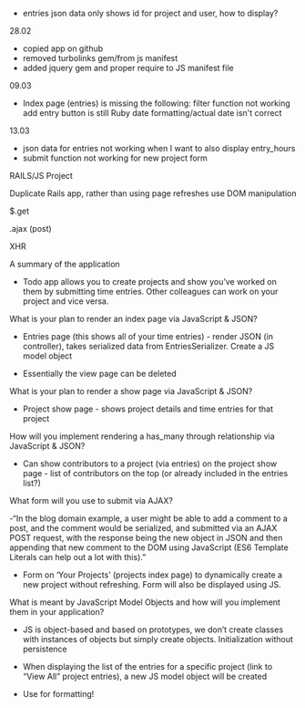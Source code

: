 - entries json data only shows id for project and user, how to display?

28.02
- copied app on github
- removed turbolinks gem/from js manifest
- added jquery gem and proper require to JS manifest file


09.03
- Index page (entries) is missing the following:
	filter function not working
	add entry button is still Ruby
	date formatting/actual date isn't correct

13.03
- json data for entries not working when I want to also display entry_hours
- submit function not working for new project form



RAILS/JS Project

Duplicate Rails app, rather than using page refreshes use DOM manipulation

$.get

.ajax (post)

XHR

A summary of the application

- Todo app allows you to create projects and show you’ve worked on them by submitting time entries. Other colleagues can work on your project and vice versa. 

What is your plan to render an index page via JavaScript & JSON?

- Entries page (this shows all of your time entries) - render JSON (in controller), takes serialized data from EntriesSerializer. Create a JS model object

- Essentially the view page can be deleted

What is your plan to render a show page via JavaScript & JSON?

- Project show page - shows project details and time entries for that project

How will you implement rendering a has_many through relationship via JavaScript & JSON?

- Can show contributors to a project (via entries) on the project show page - list of contributors on the top (or already included in the entries list?)

What form will you use to submit via AJAX?

-“In the blog domain example, a user might be able to add a comment to a post, and the comment would be serialized, and submitted via an AJAX POST request, with the response being the new object in JSON and then appending that new comment to the DOM using JavaScript (ES6 Template Literals can help out a lot with this).” 

- Form on ‘Your Projects’ (projects index page) to dynamically create a new project without refreshing. Form will also be displayed using JS.

What is meant by JavaScript Model Objects and how will you implement them in your application?

- JS is object-based and based on prototypes, we don’t create classes with instances of objects but simply create objects. Initialization without persistence

- When displaying the list of the entries for a specific project (link to “View All” project entries), a new JS model object will be created 

- Use for formatting!


